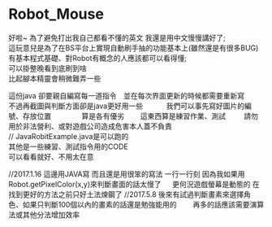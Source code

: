 # Robot_Mouse
  
好啦~ 為了避免打出我自己都看不懂的英文 我還是用中文慢慢講好了;  
這玩意兒是為了在BS平台上實現自動刷手抽的功能基本上(雖然還是有很多BUG)  
有基本程式基礎、對Robot有概念的人應該都可以看得懂;  
可以掛整晚看到底刷到啥  
比起腳本精靈會稍微難弄一些　　

這份java 卻要親自編寫每一道指令　並在每次界面更新的時候都需要重新寫　　　　
不過再截圖與判斷方面卻是java更好用一些　　　
我們可以事先寫好圖片的編號、存放位置　　　　
算是各有優劣　　
這東西算是練習作業、測試  　　
請勿用於非法營利、或對遊戲公司造成危害本人蓋不負責  
//
JavaRobitExample.java是可以跑的  
其他是一些練習、測試指令用的CODE  
可以看看就好、不用太在意  

//2017.1.16
這邊用JAVA寫 而且還是用很笨的寫法 一行一行刻
因為我如果用Robot.getPixelColor(x,y)來判斷畫面的話太慢了 　 
更何況遊戲螢幕是動態的 在找到更好的方法之前只好土法煉鋼了 
//2017.5.8
後來有試過判斷畫素來選擇角色、如果只判斷100個以內的畫素的話還是勉強能用的　　
再多的話應該需要演算法或其他分法增加效率

